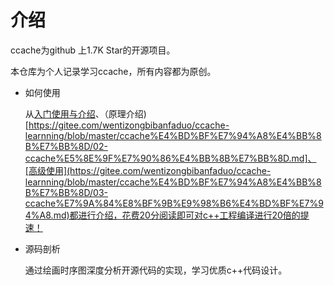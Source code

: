 # 介绍
ccache为github 上1.7K Star的开源项目。

本仓库为个人记录学习ccache，所有内容都为原创。
- 如何使用
  
    从[入门使用与介绍](https://gitee.com/wentizongbibanfaduo/ccache-learnning/blob/master/ccache%E4%BD%BF%E7%94%A8%E4%BB%8B%E7%BB%8D/01-ccache%E5%BF%AB%E9%80%9F%E4%BD%BF%E7%94%A8.md)、（原理介绍)[https://gitee.com/wentizongbibanfaduo/ccache-learnning/blob/master/ccache%E4%BD%BF%E7%94%A8%E4%BB%8B%E7%BB%8D/02-ccache%E5%8E%9F%E7%90%86%E4%BB%8B%E7%BB%8D.md]、[高级使用](https://gitee.com/wentizongbibanfaduo/ccache-learnning/blob/master/ccache%E4%BD%BF%E7%94%A8%E4%BB%8B%E7%BB%8D/03-ccache%E7%9A%84%E8%BF%9B%E9%98%B6%E4%BD%BF%E7%94%A8.md)都进行介绍，花费20分阅读即可对c++工程编译进行20倍的提速！
- 源码剖析
  
    通过绘画时序图深度分析开源代码的实现，学习优质c++代码设计。
